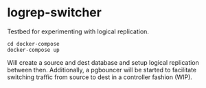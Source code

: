 # logrep-switcher

Testbed for experimenting with logical replication. 

```
cd docker-compose
docker-compose up
```

Will create a source and dest database and setup logical replication between then. Additionally, a pgbouncer will be started
to facilitate switching traffic from source to dest in a controller fashion (WIP).